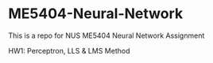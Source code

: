 # ME5404-Neural-Network
This is a repo for NUS ME5404 Neural Network Assignment

HW1: Perceptron, LLS & LMS Method

